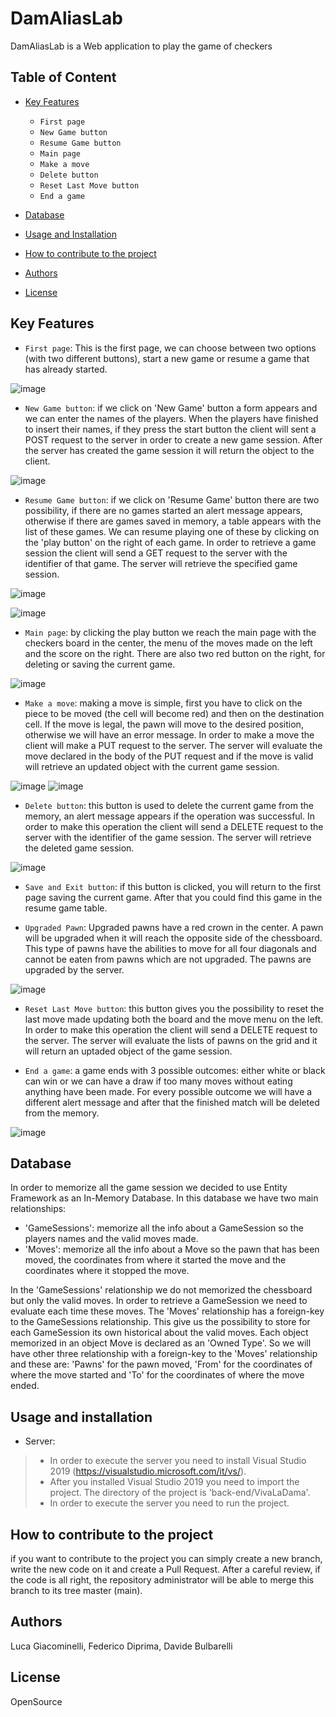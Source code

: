 # DamAliasLab
DamAliasLab is a Web application to play the game of checkers

## Table of Content

- [Key Features](#key-features)
    - `First page`
    - `New Game button`
    - `Resume Game button`
    - `Main page`
    - `Make a move`
    - `Delete button`
    - `Reset Last Move button`
    - `End a game`

- [Database](#database)    
- [Usage and Installation](#usage-and-installation)
- [How to contribute to the project](#how-to-contribute-to-the-project)
- [Authors](#authors)
- [License](#license)

## Key Features

- `First page`: This is the first page, we can choose between two options (with two different buttons), start a new game or resume a game that has already started.

![image](/front-end/screen/firstPage.png)

- `New Game button`: if we click on 'New Game' button a form appears and we can enter the names of the players. When the players have finished to insert their names, if they press the start button the client will sent a POST request to the server in order to create a new game session. After the server has created the game session it will return the object to the client.

![image](/front-end/screen/firstPage-newGame.png)

- `Resume Game button`: if we click on 'Resume Game' button there are two possibility, if there are no games started an alert message appears, otherwise if there are games saved in memory, a table appears with the list of these games. We can resume playing one of these by clicking on the 'play button' on the right of each game. In order to retrieve a game session the client will send a GET request to the server with the identifier of that game. The server will retrieve the specified game session.

![image](/front-end/screen/firstPage-noStartedGames.png)

![image](/front-end/screen/firstPage-resumeGame.png)

- `Main page`: by clicking the play button we reach the main page with the checkers board in the center, the menu of the moves made on the left and the score on the right. There are also two red button on the right, for deleting or saving the current game.

![image](/front-end/screen/mainPage.png)

- `Make a move`: making a move is simple, first you have to click on the piece to be moved (the cell will become red) and then on the destination cell. If the move is legal, the pawn will move to the desired position, otherwise we will have an error message. In order to make a move the client will make a PUT request to the server. The server will evaluate the move declared in the body of the PUT request and if the move is valid will retrieve an updated object with the current game session.

![image](/front-end/screen/mainPage-selectedPawn.png) 
![image](/front-end/screen/mainPage-moveDone.png)

- `Delete button`: this button is used to delete the current game from the memory, an alert message appears if the operation was successful. In order to make this operation the client will send a DELETE request to the server with the identifier of the game session. The server will retrieve the deleted game session.

![image](/front-end/screen/mainPage-deleteGame.png) 

- `Save and Exit button`: if this button is clicked, you will return to the first page saving the current game. After that you could find this game in the resume game table.

- `Upgraded Pawn`: Upgraded pawns have a red crown in the center. A pawn will be upgraded when it will reach the opposite side of the chessboard. This type of pawns have the abilities to move for all four diagonals and cannot be eaten from pawns which are not upgraded. The pawns are upgraded by the server.

![image](/front-end/screen/mainPage-upgradedPawn.png) 

- `Reset Last Move button`: this button gives you the possibility to reset the last move made updating both the board and the move menu on the left. In order to make this operation the client will send a DELETE request to the server. The server will evaluate the lists of pawns on the grid and it will return an uptaded object of the game session.

- `End a game`: a game ends with 3 possible outcomes: either white or black can win or we can have a draw if too many moves without eating anything have been made. For every possible outcome we will have a different alert message and after that the finished match will be deleted from the memory.

![image](/front-end/screen/mainPage-gameFinished.png) 


## Database

In order to memorize all the game session we decided to use Entity Framework as an In-Memory Database. In this database we have two main relationships:
- 'GameSessions': memorize all the info about a GameSession so the players names and the valid moves made.
- 'Moves': memorize all the info about a Move so the pawn that has been moved, the coordinates from where it started the move and the coordinates where it stopped the move.


In the 'GameSessions' relationship we do not memorized the chessboard but only the valid moves. In order to retrieve a GameSession we need to evaluate each time these moves.
The 'Moves' relationship has a foreign-key to the GameSessions relationship. This give us the possibility to store for each GameSession its own historical about the valid moves. Each object memorized in an object Move is declared as an 'Owned Type'. So we will have other three relationship with a foreign-key to the 'Moves' relationship and these are: 'Pawns' for the pawn moved, 'From' for the coordinates of where the move started and 'To' for the coordinates of where the move ended.



## Usage and installation

- Server:
>* In order to execute the server you need to install Visual Studio 2019 (https://visualstudio.microsoft.com/it/vs/). 
>* After you installed Visual Studio 2019 you need to import the project. The directory of the project is 'back-end/VivaLaDama'.
>* In order to execute the server you need to run the project.










## How to contribute to the project
if you want to contribute to the project you can simply create a new branch, write the new code on it and create a Pull Request.
After a careful review, if the code is all right, the repository administrator will be able to merge this branch to its tree master (main).









## Authors
Luca Giacominelli,
Federico Diprima,
Davide Bulbarelli

## License
OpenSource
